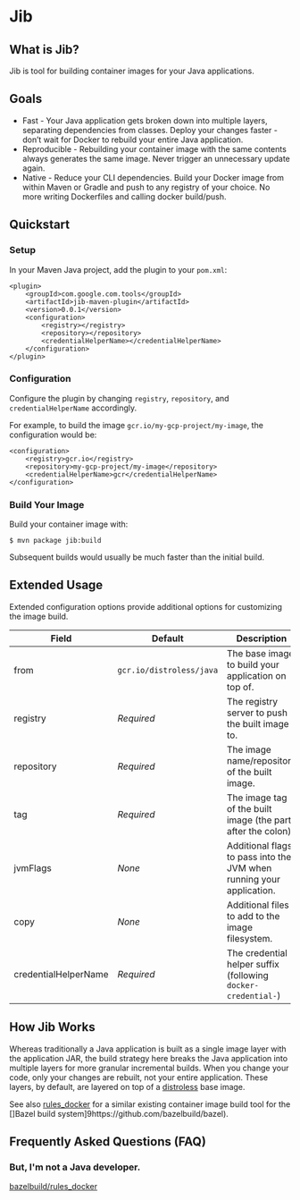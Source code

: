 # Jib

## What is Jib?

Jib is tool for building container images for your Java applications.

## Goals

* Fast - Your Java application gets broken down into multiple layers, separating dependencies from classes. Deploy your changes faster - don’t wait for Docker to rebuild your entire Java application.
* Reproducible - Rebuilding your container image with the same contents always generates the same image. Never trigger an unnecessary update again.
* Native - Reduce your CLI dependencies. Build your Docker image from within Maven or Gradle and push to any registry of your choice. No more writing Dockerfiles and calling docker build/push.

## Quickstart

### Setup

In your Maven Java project, add the plugin to your `pom.xml`:

```
<plugin>
    <groupId>com.google.com.tools</groupId>
    <artifactId>jib-maven-plugin</artifactId>
    <version>0.0.1</version>
    <configuration>
        <registry></registry>
        <repository></repository>
        <credentialHelperName></credentialHelperName>
    </configuration>
</plugin>
```

### Configuration

Configure the plugin by changing `registry`, `repository`, and `credentialHelperName` accordingly.

For example, to build the image `gcr.io/my-gcp-project/my-image`, the configuration would be:

```
<configuration>
    <registry>gcr.io</registry>
    <repository>my-gcp-project/my-image</repository>
    <credentialHelperName>gcr</credentialHelperName>
</configuration>
```

### Build Your Image

Build your container image with:

```
$ mvn package jib:build
```

Subsequent builds would usually be much faster than the initial build.

## Extended Usage

Extended configuration options provide additional options for customizing the image build.

Field | Default | Description
--- | --- | ---
from|`gcr.io/distroless/java`|The base image to build your application on top of.
registry|*Required*|The registry server to push the built image to.
repository|*Required*|The image name/repository of the built image.
tag|*Required*|The image tag of the built image (the part after the colon).
jvmFlags|*None*|Additional flags to pass into the JVM when running your application.
copy|*None*|Additional files to add to the image filesystem.
credentialHelperName|*Required*|The credential helper suffix (following `docker-credential-`)

## How Jib Works

Whereas traditionally a Java application is built as a single image layer with the application JAR, the build strategy here breaks the Java application into multiple layers for more granular incremental builds. When you change your code, only your changes are rebuilt, not your entire application. These layers, by default, are layered on top of a [distroless](https://github.com/GoogleCloudPlatform/distroless) base image. 

See also [rules_docker](https://github.com/bazelbuild/rules_docker) for a similar existing container image build tool for the []Bazel build system]9https://github.com/bazelbuild/bazel).

## Frequently Asked Questions (FAQ)

### But, I'm not a Java developer.

[bazelbuild/rules_docker](https://github.com/bazelbuild/rules_docker)
